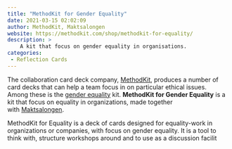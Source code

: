 ```yaml
---
title: "MethodKit for Gender Equality"
date: 2021-03-15 02:02:09
author: MethodKit, Maktsalongen
website: https://methodkit.com/shop/methodkit-for-equality/
description: >
    A kit that focus on gender equality in organisations.
categories:
 - Reflection Cards
---
```


<p>The collaboration card deck company, <a href="https://methodkit.com/kits/#kit-finder!loading">MethodKit</a>, produces a number of card decks that can help a team focus in on particular ethical issues. Among these is the <a href="https://methodkit.com/shop/methodkit-for-equality/">gender equality</a> kit. <strong>MethodKit for Gender Equality</strong> is a kit that focus on equality in organizations, made together with <a href="http://maktsalongen.se/">Maktsalongen</a>.</p>
<p>MethodKit for Equality is a deck of cards designed for equality-work in organizations or companies, with focus on gender equality. It is a tool to think with, structure workshops around and to use as a discussion facilit</p>
